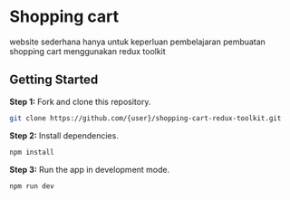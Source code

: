 # Shopping cart

website sederhana hanya untuk keperluan pembelajaran pembuatan shopping cart menggunakan redux toolkit

## Getting Started

**Step 1:** Fork and clone this repository.

```bash
git clone https://github.com/{user}/shopping-cart-redux-toolkit.git
```

**Step 2:** Install dependencies.

```bash
npm install
```

**Step 3:** Run the app in development mode.

```bash
npm run dev
```